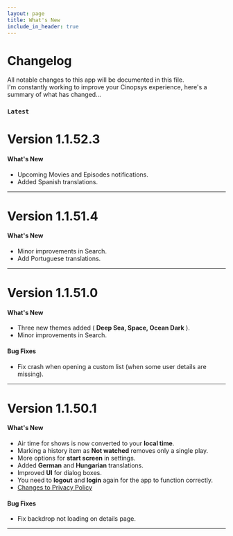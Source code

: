 ```yaml
---
layout: page
title: What's New
include_in_header: true
---
```


# Changelog
All notable changes to this app will be documented in this file.<br>
I'm constantly working to improve your Cinopsys experience, here's a summary of what has changed...
<br>

### `Latest`
# **Version 1.1.52.3**

#### What's New
- Upcoming Movies and Episodes notifications.
- Added Spanish translations.
---

# **Version 1.1.51.4**

#### What's New
- Minor improvements in Search.
- Add Portuguese translations.

---

# **Version 1.1.51.0**

#### What's New
- Three new themes added ( **Deep Sea, Space, Ocean Dark** ).
- Minor improvements in Search.

#### Bug Fixes
- Fix crash when opening a custom list (when some user details are missing).

---

# **Version 1.1.50.1**

#### What's New
- Air time for shows is now converted to your **local time**.
- Marking a history item as **Not watched** removes only a single play.
- More options for **start screen** in settings.
- Added **German** and **Hungarian** translations.
- Improved **UI** for dialog boxes.
- You need to **logout** and **login** again for the app to function correctly.
- [Changes to Privacy Policy](/cinopsys-page/privacypolicy/)

#### Bug Fixes
- Fix backdrop not loading on details page.

---

